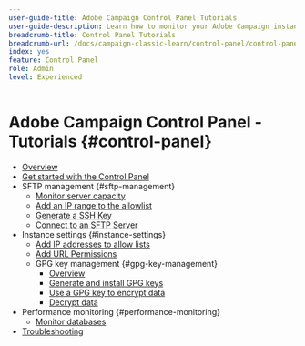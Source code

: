 ```yaml
---
user-guide-title: Adobe Campaign Control Panel Tutorials
user-guide-description: Learn how to monitor your Adobe Campaign instances' key assets and perform administrative tasks in Control Panel.
breadcrumb-title: Control Panel Tutorials
breadcrumb-url: /docs/campaign-classic-learn/control-panel/control-panel-overview.html
index: yes
feature: Control Panel
role: Admin
level: Experienced
---
```


# Adobe Campaign Control Panel - Tutorials {#control-panel}

+ [Overview](/help/control-panel-tutorials/control-panel-overview.md)
+ [Get started with the Control Panel](/help/control-panel-tutorials/get-started.md)
+ SFTP management {#sftp-management}
    + [Monitor server capacity](/help/control-panel-tutorials/sftp-management/monitor-server-capacity.md)
    + [Add an IP range to the allowlist](/help/control-panel-tutorials/sftp-management/add-ip-range-to-allowlist.md)
    + [Generate a SSH Key](/help/control-panel-tutorials/sftp-management/generate-ssh-key.md)  
    + [Connect to an SFTP Server](/help/control-panel-tutorials/sftp-management/connect-to-sftp-server.md)
+ Instance settings {#instance-settings}
    + [Add IP addresses to allow lists](/help/control-panel-tutorials/instance-settings/ip-allow-listing.md)
    + [Add URL Permissions](/help/control-panel-tutorials/instance-settings/add-url-permissions.md)
    + GPG key management {#gpg-key-management}
      + [Overview](/help/control-panel-tutorials/instance-settings/gpg-key-management/gpg-key-management-overview.md)
      + [Generate and install GPG keys](/help/control-panel-tutorials/instance-settings/gpg-key-management/generate-and-install-gpg-keys.md)
      + [Use a GPG key to encrypt data](/help/control-panel-tutorials/instance-settings/gpg-key-management/use-a-gpg-key-to-encrypt-data.md)
      + [Decrypt data](/help/control-panel-tutorials/instance-settings/gpg-key-management/decrypt-data.md)
+ Performance monitoring {#performance-monitoring}
    + [Monitor databases](/help/control-panel-tutorials/performance-monitoring/monitor-databases.md)
+ [Troubleshooting](/help/control-panel-tutorials/troubleshooting.md)